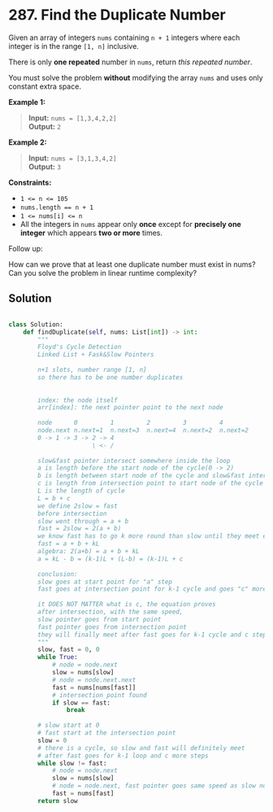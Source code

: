 # 287. Find the Duplicate Number

Given an array of integers `nums` containing `n + 1` integers where each integer is in the range `[1, n]` inclusive.

There is only **one repeated** number in `nums`, return *this repeated number*.

You must solve the problem **without** modifying the array `nums` and uses only constant extra space.

 

**Example 1:**

>**Input:** `nums = [1,3,4,2,2]`  
**Output:** `2`


**Example 2:**

>**Input:** `nums = [3,1,3,4,2]`  
**Output:** `3`
 

**Constraints:**

* `1 <= n <= 105`
* `nums.length == n + 1`
* `1 <= nums[i] <= n`
* All the integers in `nums` appear only **once** except for **precisely one integer** which appears **two or more** times.
 

Follow up:

How can we prove that at least one duplicate number must exist in nums?
Can you solve the problem in linear runtime complexity?

## Solution
```python

class Solution:
    def findDuplicate(self, nums: List[int]) -> int:
        """
        Floyd's Cycle Detection
        Linked List + Fask&Slow Pointers
        
        n+1 slots, number range [1, n]
        so there has to be one number duplicates
        
    
        index: the node itself
        arr[index]: the next pointer point to the next node 
    
        node      0         1         2         3         4           
        node.next n.next=1  n.next=3  n.next=4  n.next=2  n.next=2
        0 -> 1 -> 3 -> 2 -> 4
                       \ <- /    
    
        slow&fast pointer intersect somewhere inside the loop
        a is length before the start node of the cycle(0 -> 2)
        b is length between start node of the cycle and slow&fast intersection point(somewhere in the cycle) 
        c is length from intersection point to start node of the cycle
        L is the length of cycle
        L = b + c
        we define 2slow = fast
        before intersection
        slow went through = a + b
        fast = 2slow = 2(a + b)
        we know fast has to go k more round than slow until they meet each other
        fast = a + b + kL
        algebra: 2(a+b) = a + b + kL
        a = kL - b = (k-1)L + (L-b) = (k-1)L + c
    
        conclusion:
        slow goes at start point for "a" step
        fast goes at intersection point for k-1 cycle and goes "c" more step to meet slow
    
        it DOES NOT MATTER what is c, the equation proves
        after intersection, with the same speed,
        slow pointer goes from start point
        fast pointer goes from intersection point
        they will finally meet after fast goes for k-1 cycle and c steps
        """
        slow, fast = 0, 0
        while True:
            # node = node.next
            slow = nums[slow]
            # node = node.next.next
            fast = nums[nums[fast]]
            # intersection point found
            if slow == fast:
                break
        
        # slow start at 0
        # fast start at the intersection point
        slow = 0
        # there is a cycle, so slow and fast will definitely meet
        # after fast goes for k-1 loop and c more steps
        while slow != fast:
            # node = node.next
            slow = nums[slow]
            # node = node.next, fast pointer goes same speed as slow now
            fast = nums[fast]
        return slow
```
